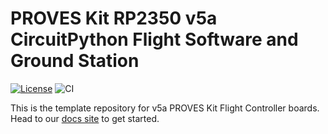 # PROVES Kit RP2350 v5a CircuitPython Flight Software and Ground Station

[![License](https://img.shields.io/badge/license-MIT-blue.svg)](LICENSE)
![CI](https://github.com/proveskit/CircuitPython_RP2350_v5a/actions/workflows/ci.yaml/badge.svg)

This is the template repository for v5a PROVES Kit Flight Controller boards. Head to our [docs site](https://proveskit.github.io/pysquared/) to get started.
